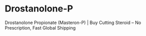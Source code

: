 # Drostanolone-P
Drostanolone Propionate (Masteron-P) | Buy Cutting Steroid – No Prescription, Fast Global Shipping
